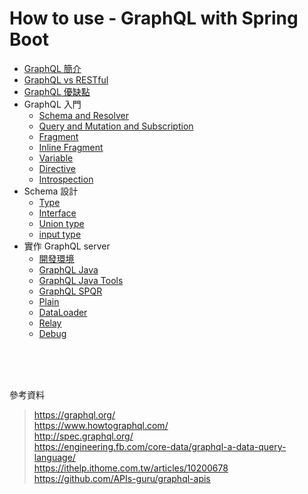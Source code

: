 # How to use - GraphQL with Spring Boot

- [GraphQL 簡介](./document/instro.md)
- [GraphQL vs RESTful](./document/graphql_vs_restful.md)
- [GraphQL 優缺點](./document/pros_and_cons.md)
- GraphQL 入門
	- [Schema and Resolver](./document/schema_and_resolver.md)
	- [Query and Mutation and Subscription](./document/query_and_mutation_and_subscription.md)
	- [Fragment](./document/fragment.md)
	- [Inline Fragment](./document/inline_fragment.md)
	- [Variable](./document/variable.md)
	- [Directive](./document/directive.md)
	- [Introspection](./document/introspection.md)
- Schema 設計
	- [Type](./document/type.md)
	- [Interface](./document/interface.md)
	- [Union type](./document/union_type.md)
	- [input type](./document/input_type.md)
- 實作 GraphQL server
	- [開發環境](./document/environment.md)
	- [GraphQL Java](./document/graphql_java.md)
	- [GraphQL Java Tools](./document/graphql_java_tools.md)
	- [GraphQL SPQR](./document/graphql_spqr.md)
	- [Plain](./document/plain.md)
	- [DataLoader](./document/dataloader.md)
	- [Relay](./document/relay.md)
	- [Debug](./document/debug.md)

<br>
<br>
<br>

參考資料

> https://graphql.org/  
> https://www.howtographql.com/  
> http://spec.graphql.org/  
> https://engineering.fb.com/core-data/graphql-a-data-query-language/  
> https://ithelp.ithome.com.tw/articles/10200678  
> https://github.com/APIs-guru/graphql-apis
